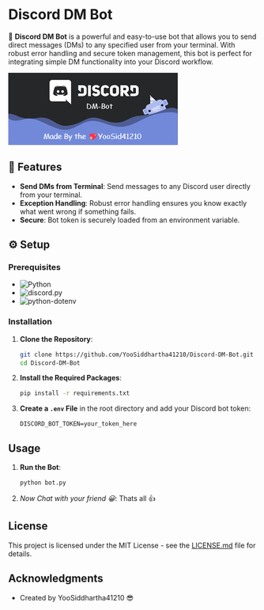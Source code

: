
# Discord DM Bot

🚀 **Discord DM Bot** is a powerful and easy-to-use bot that allows you to send direct messages (DMs) to any specified user from your terminal. With robust error handling and secure token management, this bot is perfect for integrating simple DM functionality into your Discord workflow.

<img src = "images.png"><!-- Placeholder for image -->

## 🌟 Features

- **Send DMs from Terminal**: Send messages to any Discord user directly from your terminal.
- **Exception Handling**: Robust error handling ensures you know exactly what went wrong if something fails.
- **Secure**: Bot token is securely loaded from an environment variable.

## ⚙️ Setup

### Prerequisites

- ![Python](https://img.shields.io/badge/Python-3.8+-blue)
- ![discord.py](https://img.shields.io/badge/discord.py-1.7.3+-blue)
- ![python-dotenv](https://img.shields.io/badge/python--dotenv-0.19.2+-blue)

### Installation

1. **Clone the Repository**:
   ```bash
   git clone https://github.com/YooSiddhartha41210/Discord-DM-Bot.git
   cd Discord-DM-Bot
   ```

2. **Install the Required Packages**:
   ```bash
   pip install -r requirements.txt
   ```

3. **Create a `.env` File** in the root directory and add your Discord bot token:
   ```plaintext
   DISCORD_BOT_TOKEN=your_token_here
   ```

## Usage

1. **Run the Bot**:
   ```bash
   python bot.py
   ```

2. *Now Chat with your friend 😀*: Thats all 👍

## License

This project is licensed under the MIT License - see the [LICENSE.md](LICENSE.md) file for details.

## Acknowledgments

- Created by YooSiddhartha41210 😎
```
